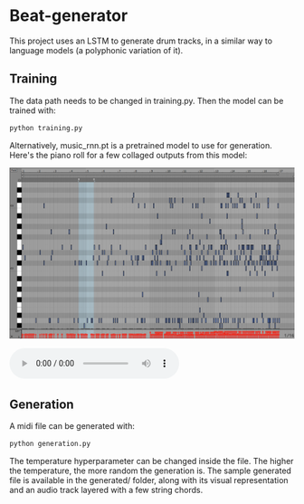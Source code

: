 # Beat-generator

This project uses an LSTM to generate drum tracks, in a similar way to language models (a polyphonic variation of it).

## Training

The data path needs to be changed in training.py. Then the model can be trained with:

```bash
python training.py
```

Alternatively, music_rnn.pt is a pretrained model to use for generation. Here's the piano roll for a few collaged outputs from this model:

![alt text](./generated/RobotDrums.PNG)

<audio src="./generated/final_arrangement.mp3" controls preload></audio>

## Generation

A midi file can be generated with:

```bash
python generation.py
```

The temperature hyperparameter can be changed inside the file. The higher the temperature, the more random the generation is. The sample generated file is available in the generated/ folder, along with its visual representation and an audio track layered with a few string chords.
